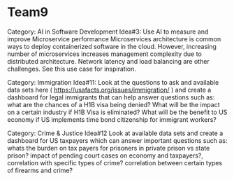 # Team9
Category: AI in Software Development
Idea#3: Use AI to measure and improve Microservice performance
Microservices architecture is common ways to deploy containerized software in the cloud. However, increasing number of microservices increases management complexity due to distributed architecture. Network latency and load balancing are other challenges. See this use case for inspiration.

Category: Immigration
Idea#11: Look at the questions to ask and available data sets here ( https://usafacts.org/issues/immigration/ ) and create a dashboard for legal immigrants that can help answer questions such as: 
what are the chances of a H1B visa being denied?
What will be the impact on a certain industry if H1B Visa is eliminated?
What will be the benefit to US economy if US implements time bond citizenship for immigrant workers? 

Category: Crime & Justice
Idea#12 Look at available data sets and create a dashboard for US taxpayers which can answer important questions such as:
whats the burden on tax payers for prisoners in private prison vs state prison?
impact of pending court cases on economy and taxpayers?, correlation with specific types of crime?
correlation between certain types of firearms and crime?